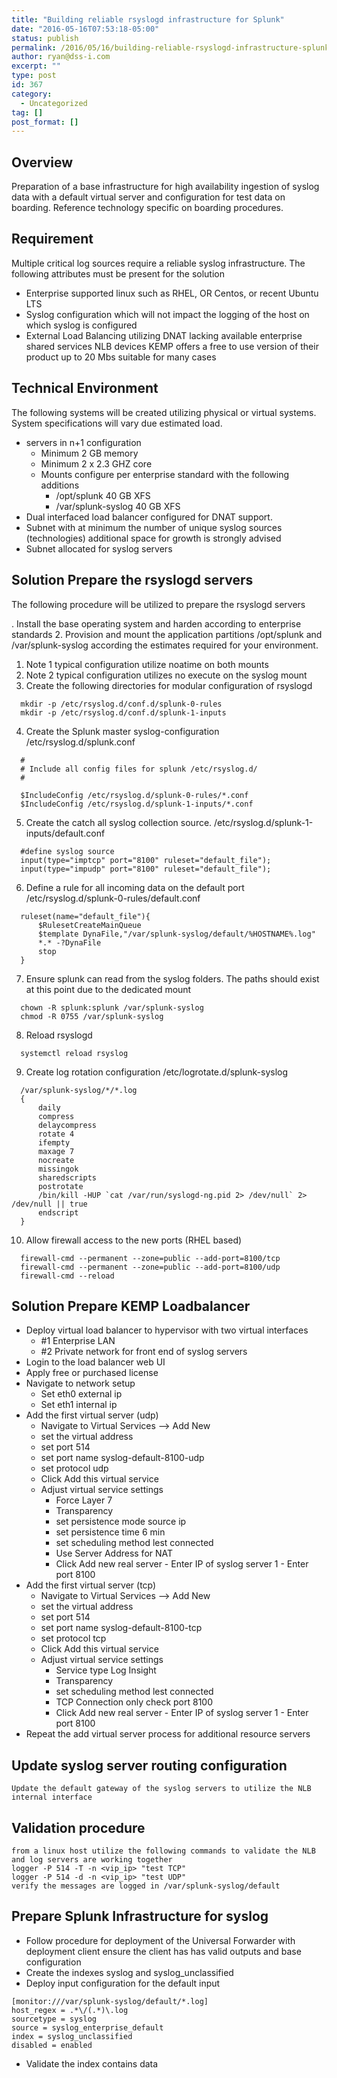 ```yaml
---
title: "Building reliable rsyslogd infrastructure for Splunk"
date: "2016-05-16T07:53:18-05:00"
status: publish
permalink: /2016/05/16/building-reliable-rsyslogd-infrastructure-splunk
author: ryan@dss-i.com
excerpt: ""
type: post
id: 367
category:
  - Uncategorized
tag: []
post_format: []
---
```


## Overview

Preparation of a base infrastructure for high availability ingestion of syslog data with a default virtual server and configuration for test data on boarding. Reference technology specific on boarding procedures.

## Requirement

Multiple critical log sources require a reliable syslog infrastructure. The following attributes must be present for the solution

- Enterprise supported linux such as RHEL, OR Centos, or recent Ubuntu LTS
- Syslog configuration which will not impact the logging of the host on which syslog is configured
- External Load Balancing utilizing DNAT lacking available enterprise shared services NLB devices KEMP offers a free to use version of their product up to 20 Mbs suitable for many cases

## Technical Environment

The following systems will be created utilizing physical or virtual systems. System specifications will vary due estimated load.

- servers in n+1 configuration
  - Minimum 2 GB memory
  - Minimum 2 x 2.3 GHZ core
  - Mounts configure per enterprise standard with the following additions
    - /opt/splunk 40 GB XFS
    - /var/splunk-syslog 40 GB XFS
- Dual interfaced load balancer configured for DNAT support.
- Subnet with at minimum the number of unique syslog sources (technologies) additional space for growth is strongly advised
- Subnet allocated for syslog servers

## Solution Prepare the rsyslogd servers

The following procedure will be utilized to prepare the rsyslogd servers

. Install the base operating system and harden according to enterprise standards 2. Provision and mount the application partitions /opt/splunk and /var/splunk-syslog according the estimates required for your environment.

1. Note 1 typical configuration utilize noatime on both mounts
2. Note 2 typical configuration utilizes no execute on the syslog mount
3. Create the following directories for modular configuration of rsyslogd

```
  mkdir -p /etc/rsyslog.d/conf.d/splunk-0-rules
  mkdir -p /etc/rsyslog.d/conf.d/splunk-1-inputs
```

4. Create the Splunk master syslog-configuration /etc/rsyslog.d/splunk.conf

```
  #
  # Include all config files for splunk /etc/rsyslog.d/
  #

  $IncludeConfig /etc/rsyslog.d/splunk-0-rules/*.conf
  $IncludeConfig /etc/rsyslog.d/splunk-1-inputs/*.conf

```

5. Create the catch all syslog collection source. /etc/rsyslog.d/splunk-1-inputs/default.conf

```text
  #define syslog source
  input(type="imptcp" port="8100" ruleset="default_file");
  input(type="impudp" port="8100" ruleset="default_file");
```

6. Define a rule for all incoming data on the default port /etc/rsyslog.d/splunk-0-rules/default.conf

```text
  ruleset(name="default_file"){
      $RulesetCreateMainQueue
      $template DynaFile,"/var/splunk-syslog/default/%HOSTNAME%.log"
      *.* -?DynaFile
      stop
  }
```

7. Ensure splunk can read from the syslog folders. The paths should exist at this point due to the dedicated mount

```
  chown -R splunk:splunk /var/splunk-syslog
  chmod -R 0755 /var/splunk-syslog
```

8. Reload rsyslogd

```
  systemctl reload rsyslog
```

9. Create log rotation configuration /etc/logrotate.d/splunk-syslog

```text
  /var/splunk-syslog/*/*.log
  {
      daily
      compress
      delaycompress
      rotate 4
      ifempty
      maxage 7
      nocreate
      missingok
      sharedscripts
      postrotate
      /bin/kill -HUP `cat /var/run/syslogd-ng.pid 2> /dev/null` 2> /dev/null || true
      endscript
  }
```

10. Allow firewall access to the new ports (RHEL based)

```
  firewall-cmd --permanent --zone=public --add-port=8100/tcp
  firewall-cmd --permanent --zone=public --add-port=8100/udp
  firewall-cmd --reload
```

## Solution Prepare KEMP Loadbalancer

- Deploy virtual load balancer to hypervisor with two virtual interfaces
  - \#1 Enterprise LAN
  - \#2 Private network for front end of syslog servers
- Login to the load balancer web UI
- Apply free or purchased license
- Navigate to network setup
  - Set eth0 external ip
  - Set eth1 internal ip
- Add the first virtual server (udp)
  - Navigate to Virtual Services –&gt; Add New
  - set the virtual address
  - set port 514
  - set port name syslog-default-8100-udp
  - set protocol udp
  - Click Add this virtual service
  - Adjust virtual service settings
    - Force Layer 7
    - Transparency
    - set persistence mode source ip
    - set persistence time 6 min
    - set scheduling method lest connected
    - Use Server Address for NAT
    - Click Add new real server - Enter IP of syslog server 1 - Enter port 8100
- Add the first virtual server (tcp)
  - Navigate to Virtual Services –&gt; Add New
  - set the virtual address
  - set port 514
  - set port name syslog-default-8100-tcp
  - set protocol tcp
  - Click Add this virtual service
  - Adjust virtual service settings
    - Service type Log Insight
    - Transparency
    - set scheduling method lest connected
    - TCP Connection only check port 8100
    - Click Add new real server - Enter IP of syslog server 1 - Enter port 8100
- Repeat the add virtual server process for additional resource servers

## Update syslog server routing configuration

```
Update the default gateway of the syslog servers to utilize the NLB internal interface
```

## Validation procedure

```
from a linux host utilize the following commands to validate the NLB and log servers are working together
logger -P 514 -T -n <vip_ip> "test TCP"
logger -P 514 -d -n <vip_ip> "test UDP"
verify the messages are logged in /var/splunk-syslog/default
```

## Prepare Splunk Infrastructure for syslog

- Follow procedure for deployment of the Universal Forwarder with deployment client ensure the client has has valid outputs and base configuration
- Create the indexes syslog and syslog_unclassified
- Deploy input configuration for the default input

```
[monitor:///var/splunk-syslog/default/*.log]
host_regex = .*\/(.*)\.log
sourcetype = syslog
source = syslog_enterprise_default
index = syslog_unclassified
disabled = enabled
```

- Validate the index contains data
